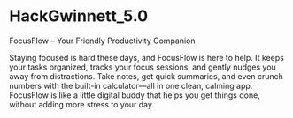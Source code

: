 # HackGwinnett_5.0
FocusFlow – Your Friendly Productivity Companion

Staying focused is hard these days, and FocusFlow is here to help. It keeps your tasks organized, tracks your focus sessions, and gently nudges you away from distractions. Take notes, get quick summaries, and even crunch numbers with the built-in calculator—all in one clean, calming app. FocusFlow is like a little digital buddy that helps you get things done, without adding more stress to your day.
